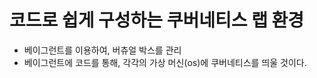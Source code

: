# 코드로 쉽게 구성하는 쿠버네티스 랩 환경
  
* 베이그런트를 이용하여, 버츄얼 박스를 관리      
* 베이그런트에 코드를 통해, 각각의 가상 머신(os)에 쿠버네티스를 띄울 것이다.  
